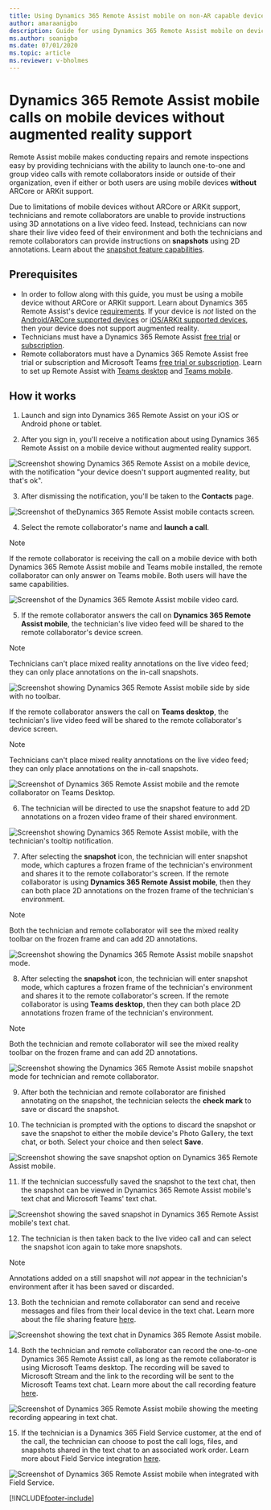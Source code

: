 ```yaml
---
title: Using Dynamics 365 Remote Assist mobile on non-AR capable devices 
author: amaraanigbo
description: Guide for using Dynamics 365 Remote Assist mobile on devices without AR capabilities.
ms.author: soanigbo
ms.date: 07/01/2020
ms.topic: article
ms.reviewer: v-bholmes
---
```


# Dynamics 365 Remote Assist mobile calls on mobile devices without augmented reality support

Remote Assist mobile makes conducting repairs and remote inspections easy by providing technicians with the ability to launch one-to-one and group video calls with remote collaborators inside or outside of their organization, even if either or both users are using mobile devices **without** ARCore or ARKit support.

Due to limitations of mobile devices without ARCore or ARKit support, technicians and remote collaborators are unable to provide instructions using 3D annotations on a live video feed. Instead, technicians can now share their live video feed of their environment and both the technicians and remote collaborators can provide instructions on **snapshots** using 2D annotations. Learn about the [snapshot feature capabilities](./annotate-snapshot.md).

## Prerequisites

- In order to follow along with this guide, you must be using a mobile device without ARCore or ARKit support. Learn about Dynamics 365 Remote Assist's device [requirements](../requirements.md). If your device is *not* listed on the [Android/ARCore supported devices](https://developers.google.com/ar/discover/supported-devices) or [iOS/ARKit supported devices](https://developers.google.com/ar/discover/supported-devices#ios), then your device does not support augmented reality.
- Technicians must have a Dynamics 365 Remote Assist [free trial](../try-remote-assist.md) or [subscription](../buy-remote-assist.md).
- Remote collaborators must have a Dynamics 365 Remote Assist free trial or subscription and Microsoft Teams [free trial or subscription](https://www.microsoft.com/microsoft-365/microsoft-teams/group-chat-software). Learn to set up Remote Assist with [Teams desktop](../teams-pc-all.md) and [Teams mobile](../teams-mobile-all.md).

## How it works

1. Launch and sign into Dynamics 365 Remote Assist on your iOS or Android phone or tablet.

2. After you sign in, you'll receive a notification about using Dynamics 365 Remote Assist on a mobile device without augmented reality support.

![Screenshot showing Dynamics 365 Remote Assist on a mobile device, with the notification "your device doesn't support augmented reality, but that's ok".](./media/2a.png "AR Notification")

3. After dismissing the notification, you'll be taken to the **Contacts** page.

![Screenshot of theDynamics 365 Remote Assist mobile contacts screen.](./media/2b.png "Contacts")

4. Select the remote collaborator's name and **launch a call**.

  > [!NOTE]
  > If the remote collaborator is receiving the call on a mobile device with both Dynamics 365 Remote Assist mobile and Teams mobile installed, the remote collaborator can only answer on Teams mobile. Both users will have the same capabilities.

![Screenshot of the Dynamics 365 Remote Assist mobile video card.](./media/3a.png "Video Card")

5. If the remote collaborator answers the call on **Dynamics 365 Remote Assist mobile**, the technician's live video feed will be shared to the remote collaborator's device screen.

> [!NOTE]
> Technicians can't place mixed reality annotations on the live video feed; they can only place annotations on the in-call snapshots.

![Screenshot showing Dynamics 365 Remote Assist mobile side by side with no toolbar.](./media/ram-ram_notoolbar.png)

   If the remote collaborator answers the call on **Teams desktop**, the technician's live video feed will be shared to the remote collaborator's device screen.

> [!NOTE]
> Technicians can't place mixed reality annotations on the live video feed; they can only place annotations on the in-call snapshots.

![Screenshot of Dynamics 365 Remote Assist mobile and the remote collaborator on Teams Desktop.](../media/ram-teams-notoolbar.png "RAM-Teams")

6. The technician will be directed to use the snapshot feature to add 2D annotations on a frozen video frame of their shared environment.

![Screenshot showing Dynamics 365 Remote Assist mobile, with the technician's tooltip notification.](./media/01.05-call-nonar-1.png "Tool tip")

7. After selecting the **snapshot** icon, the technician will enter snapshot mode, which captures a frozen frame of the technician's environment and shares it to the remote collaborator's screen. If the remote collaborator is using **Dynamics 365 Remote Assist mobile**, then they can both place 2D annotations on the frozen frame of the technician's environment.

> [!NOTE]
> Both the technician and remote collaborator will see the mixed reality toolbar on the frozen frame and can add 2D annotations.

![Screenshot showing the Dynamics 365 Remote Assist mobile snapshot mode.](./media/ram-ram-ff.png)

8. After selecting the **snapshot** icon, the technician will enter snapshot mode, which captures a frozen frame of the technician's environment and shares it to the remote collaborator's screen. If the remote collaborator is using **Teams desktop**, then they can both place 2D annotations frozen frame of the technician's environment.

> [!NOTE]
> Both the technician and remote collaborator will see the mixed reality toolbar on the frozen frame and can add 2D annotations.

![Screenshot showing the Dynamics 365 Remote Assist mobile snapshot mode for technician and remote collaborator.](./media/ram-teams-ff.png)

9. After both the technician and remote collaborator are finished annotating on the snapshot, the technician selects the **check mark** to save or discard the snapshot.

10. The technician is prompted with the options to discard the snapshot or save the snapshot to either the mobile device's Photo Gallery, the text chat, or both. Select your choice and then select **Save**.

![Screenshot showing the save snapshot option on Dynamics 365 Remote Assist mobile.](./media/7a.png)

11.  If the technician successfully saved the snapshot to the text chat, then the snapshot can be viewed in Dynamics 365 Remote Assist mobile's text chat and Microsoft Teams' text chat.

![Screenshot showing the saved snapshot in Dynamics 365 Remote Assist mobile's text chat.](./media/06.20-chat-image-portrait.png)

12.  The technician is then taken back to the live video call and can select the snapshot icon again to take more snapshots.

> [!NOTE]
> Annotations added on a still snapshot will *not* appear in the technician's environment after it has been saved or discarded.

13. Both the technician and remote collaborator can send and receive messages and  files from their local device in the text chat. Learn more about the file sharing feature [here](./file-sharing.md).

![Screenshot showing the text chat in Dynamics 365 Remote Assist mobile.](./media/06.21-chat-doc.png)

14. Both the technician and remote collaborator can record the one-to-one Dynamics 365 Remote Assist call, as long as the remote collaborator is using Microsoft Teams desktop. The recording will be saved to Microsoft Stream and the link to the recording will be sent to the Microsoft Teams text chat. Learn more about the call recording feature [here](./call-recording.md).

![Screenshot of Dynamics 365 Remote Assist mobile showing the meeting recording appearing in text chat.](./media/11b.png)

15. If the technician is a Dynamics 365 Field Service customer, at the end of the call, the technician can choose to post the call logs, files, and snapshots shared in the text chat to an associated work order. Learn more about Field Service integration [here](./fs-integration.md).

![Screenshot of Dynamics 365 Remote Assist mobile when integrated with Field Service.](./media/12.png "Field Service")


[!INCLUDE[footer-include](../../includes/footer-banner.md)]
